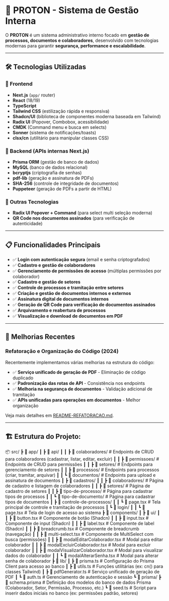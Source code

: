 # 🚀 PROTON - Sistema de Gestão Interna

O **PROTON** é um sistema administrativo interno focado em **gestão de processos, documentos e colaboradores**, desenvolvido com tecnologias modernas para garantir **segurança, performance e escalabilidade**.

---

## 🛠️ Tecnologias Utilizadas

### 🔹 Frontend
- **Next.js** (`app/` router)
- **React** (18/19)
- **TypeScript**
- **Tailwind CSS** (estilização rápida e responsiva)
- **Shadcn/UI** (biblioteca de componentes moderna baseada em Tailwind)
- **Radix UI** (Popover, Combobox, acessibilidade)
- **CMDK** (Command menu e busca em selects)
- **Sonner** (sistema de notificações/toasts)
- **clsx/cn** (utilitário para manipular classes CSS)

### 🔹 Backend (APIs internas Next.js)
- **Prisma ORM** (gestão de banco de dados)
- **MySQL** (banco de dados relacional)
- **bcryptjs** (criptografia de senhas)
- **pdf-lib** (geração e assinatura de PDFs)
- **SHA-256** (controle de integridade de documentos)
- **Puppeteer** (geração de PDFs a partir de HTML)

### 🔹 Outras Tecnologias
- **Radix UI Popover + Command** (para select multi seleção moderna)
- **QR Code nos documentos assinados** (para verificação de autenticidade)

---

## 📋 Funcionalidades Principais

- ✅ **Login com autenticação segura** (email e senha criptografados)
- ✅ **Cadastro e gestão de colaboradores**
- ✅ **Gerenciamento de permissões de acesso** (múltiplas permissões por colaborador)
- ✅ **Cadastro e gestão de setores**
- ✅ **Controle de processos e tramitação entre setores**
- ✅ **Criação e gestão de documentos internos e externos**
- ✅ **Assinatura digital de documentos internos**
- ✅ **Geração de QR Code para verificação de documentos assinados**
- ✅ **Arquivamento e reabertura de processos**
- ✅ **Visualização e download de documentos em PDF**

---

## 🚀 Melhorias Recentes

### Refatoração e Organização do Código (2024)

Recentemente implementamos várias melhorias na estrutura do código:

- ✅ **Serviço unificado de geração de PDF** - Eliminação de código duplicado
- ✅ **Padronização das rotas de API** - Consistência nos endpoints
- ✅ **Melhoria na segurança de documentos** - Validação adicional de tramitação
- ✅ **APIs unificadas para operações em documentos** - Melhor organização

Veja mais detalhes em [README-REFATORACAO.md](./README-REFATORACAO.md).

---

## 🏗️ Estrutura do Projeto:

📦 src/
 ┣ 📂 app/
 ┃ ┣ 📂 api/
 ┃ ┃ ┣ 📂 colaboradores/        # Endpoints de CRUD para colaboradores (cadastrar, listar, editar, excluir)
 ┃ ┃ ┣ 📂 permissoes/            # Endpoints de CRUD para permissões
 ┃ ┃ ┣ 📂 setores/               # Endpoints para gerenciamento de setores
 ┃ ┃ ┣ 📂 processos/             # Endpoints para processos (criar, tramitar, arquivar)
 ┃ ┃ ┗ 📂 documentos/            # Endpoints para upload e assinatura de documentos
 ┃ ┣ 📂 cadastros/
 ┃ ┃ ┣ 📂 colaboradores/         # Página de cadastro e listagem de colaboradores
 ┃ ┃ ┣ 📂 setores/               # Página de cadastro de setores
 ┃ ┃ ┣ 📂 tipo-de-processo/       # Página para cadastrar tipos de processos
 ┃ ┃ ┗ 📂 tipo-de-documento/      # Página para cadastrar tipos de documentos
 ┃ ┣ 📂 controle-de-processos/
 ┃ ┃ ┗ 📜 page.tsx               # Tela principal de controle e tramitação de processos
 ┃ ┗ 📂 login/
 ┃ ┃ ┗ 📜 page.tsx               # Tela de login de acesso ao sistema
 ┣ 📂 components/
 ┃ ┣ 📂 ui/
 ┃ ┃ ┣ 📜 button.tsx             # Componente de botão (Shadcn)
 ┃ ┃ ┣ 📜 input.tsx              # Componente de input (Shadcn)
 ┃ ┃ ┣ 📜 label.tsx              # Componente de label (Shadcn)
 ┃ ┃ ┣ 📜 breadcrumb.tsx         # Componente de breadcrumb (navegação)
 ┃ ┃ ┣ 📜 multi-select.tsx       # Componente de MultiSelect com busca (permissões)
 ┃ ┃ ┣ 📜 modalEditarColaborador.tsx # Modal para editar colaborador
 ┃ ┃ ┣ 📜 modalExcluirColaborador.tsx # Modal para excluir colaborador
 ┃ ┃ ┣ 📜 modalVisualizarColaborador.tsx # Modal para visualizar dados do colaborador
 ┃ ┃ ┗ 📜 modalAlterarSenha.tsx  # Modal para alterar senha de colaborador
 ┣ 📂 lib/
 ┃ ┣ 📜 prisma.ts                # Configuração do Prisma Client para acesso ao banco
 ┃ ┣ 📜 utils.ts                 # Funções utilitárias (ex: cn() para classes Tailwind)
 ┃ ┣ 📜 pdfGenerator.ts          # Serviço unificado de geração de PDF
 ┃ ┗ 📜 auth.ts                  # Gerenciamento de autenticação e sessão
 ┗ 📂 prisma/
   ┣ 📜 schema.prisma             # Definição dos modelos do banco de dados Prisma (Colaborador, Setor, Permissão, Processo, etc.)
   ┗ 📜 seed.ts                   # Script para inserir dados iniciais no banco (ex: permissões padrão, setores)


